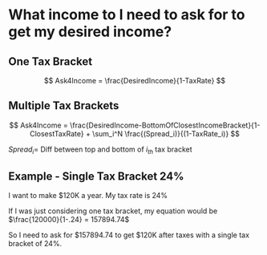 # What income to I need to ask for to get my desired income?

## One Tax Bracket

$$ Ask4Income = \frac{DesiredIncome}{1-TaxRate} $$

## Multiple Tax Brackets

$$ Ask4Income = \frac{DesiredIncome-BottomOfClosestIncomeBracket}{1-ClosestTaxRate} + \sum_i^N \frac{(Spread_i)}{(1-TaxRate_i)} $$

$Spread_i  =$  Diff between top and bottom of $i_{th}$ tax bracket

## Example - Single Tax Bracket 24%

I want to make $120K a year.  My tax rate is 24%

If I was just considering one tax bracket, my equation would be $\frac{120000}{1-.24} = 157894.74$

So I need to ask for $157894.74 to get $120K after taxes with a single tax bracket of 24%.
